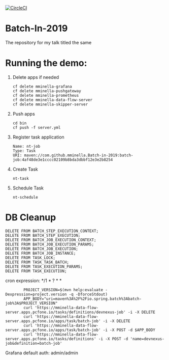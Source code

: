 [![CircleCI](https://circleci.com/gh/mminella/Batch-In-2019/tree/s1p.svg?style=svg)](https://circleci.com/gh/mminella/Batch-In-2019/tree/s1p)

# Batch-In-2019
The repository for my talk titled the same

# Running the demo:

1. Delete apps if needed
    ```
    cf delete mminella-grafana
    cf delete mminella-pushgateway
    cf delete mminella-prometheus
    cf delete mminella-data-flow-server
    cf delete mminella-skipper-server
    ```
1. Push apps
    ```
    cd bin
    cf push -f server.yml
    ```
1. Register task application
    ```
    Name: nt-job
    Type: Task
    URI: maven://com.github.mminella.Batch-in-2019:batch-job:4af48de3e1cccc02109b8bda3dbbf12e3e2b8254
    ```
1. Create Task
    ```
    nt-task
    ```
1. Schedule Task
    ```
    nt-schedule
    ```

    
# DB Cleanup
```
DELETE FROM BATCH_STEP_EXECUTION_CONTEXT;
DELETE FROM BATCH_STEP_EXECUTION;
DELETE FROM BATCH_JOB_EXECUTION_CONTEXT;
DELETE FROM BATCH_JOB_EXECUTION_PARAMS;
DELETE FROM BATCH_JOB_EXECUTION;
DELETE FROM BATCH_JOB_INSTANCE;
DELETE FROM TASK_LOCK;
DELETE FROM TASK_TASK_BATCH;
DELETE FROM TASK_EXECUTION_PARAMS;
DELETE FROM TASK_EXECUTION;
```

cron expression:
*/1 * ? * *



            PROJECT_VERSION=$(mvn help:evaluate -Dexpression=project.version -q -DforceStdout)
            APP_BODY="uri=maven%3A%2F%2Fio.spring.batch%3Abatch-job%3A$PROJECT_VERSION"
            curl 'https://mminella-data-flow-server.apps.pcfone.io/tasks/definitions/devnexus-job' -i -X DELETE
            curl 'https://mminella-data-flow-server.apps.pcfone.io/apps/task/batch-job' -i -X DELETE
            curl 'https://mminella-data-flow-server.apps.pcfone.io/apps/task/batch-job' -i -X POST -d $APP_BODY
            curl 'https://mminella-data-flow-server.apps.pcfone.io/tasks/definitions' -i -X POST -d 'name=devnexus-job&definition=batch-job'



Grafana default auth: admin/admin